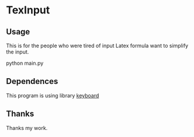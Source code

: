 # TexInput

## Usage

This is for the people who were tired of input Latex formula want to simplify the input.

python main.py


## Dependences

This program is using library [keyboard](https://github.com/boppreh/keyboard)


## Thanks

Thanks my work.